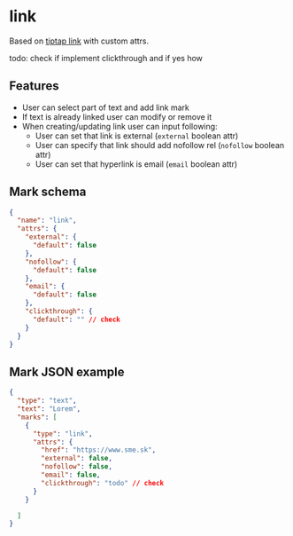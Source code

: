# link

Based on [tiptap link](https://tiptap.dev/api/marks/link) with custom attrs.

todo: check if implement clickthrough and if yes how

## Features
- User can select part of text and add link mark
- If text is already linked user can modify or remove it
- When creating/updating link user can input following:
  - User can set that link is external (`external` boolean attr)
  - User can specify that link should add nofollow rel (`nofollow` boolean attr)
  - User can set that hyperlink is email (`email` boolean attr)


## Mark schema

```json
{
  "name": "link",
  "attrs": {
    "external": {
      "default": false
    },
    "nofollow": {
      "default": false
    },
    "email": {
      "default": false
    },
    "clickthrough": {
      "default": "" // check
    }
  }
}
```

## Mark JSON example

```json
{
  "type": "text",
  "text": "Lorem",
  "marks": [
    {
      "type": "link",
      "attrs": {
        "href": "https://www.sme.sk",
        "external": false,
        "nofollow": false,
        "email": false,
        "clickthrough": "todo" // check
      }
    }

  ]
}
```
